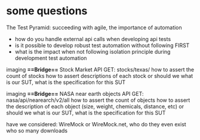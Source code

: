 
# some questions

The Test Pyramid: succeeding with agile, the importance of automation

* how do you handle external api calls when developing api tests
* is it possible to develop robust test automation without following FIRST
* what is the impact when not following isolation principle during development test automation

imaging **==Bridge==** Stock Market API
GET: stocks/texas/
how to assert the count of stocks
how to assert descriptions of each stock
or should we
what is our SUT, what is the specification for this SUT

imaging **==Bridge==** NASA near earth objects API
GET: nasa/api/nearearch/v2/all
how to assert the count of objects
how to assert the description of each object (size, weight, chemicals, distance,  etc)
or should we
what is our SUT, what is the specification for this SUT

have we considered:
WireMock or WireMock.net, 
who do they even exist
who so many downloads
